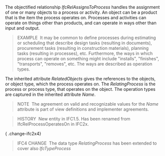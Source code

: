 ﻿The objectified relationship _IfcRelAssignsToProcess_ handles the assignment of one or many objects to a process or activity. An object can be a product that is the item the process operates on. Processes and activities can operate on things other than products, and can operate in ways other than input and output.

> EXAMPLE&nbsp; It may be common to define processes during estimating or scheduling that describe design tasks (resulting in documents), procurement tasks (resulting in construction materials), planning tasks (resulting in processes), etc. Furthermore, the ways in which process can operate on something might include "installs", "finishes", "transports", "removes", etc. The ways are described as operation types.

The inherited attribute _RelatedObjects_ gives the references to the objects, or object type, which the process operates on. The _RelatingProcess_ is the process or process type, that operates on the object. The operation types are captured in the inherited attribute _Name_.

> NOTE&nbsp; The agreement on valid and recognizable values for the _Name_ attribute is part of view definitions and implementer agreements.

> HISTORY&nbsp; New entity in IFC1.5. Has been renamed from IfcRelProcessOperatesOn in IFC2x.

{ .change-ifc2x4}
> IFC4 CHANGE&nbsp; The data type _RelatingProcess_ has been extended to cover also _IfcTypeProcess_